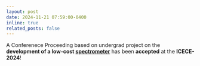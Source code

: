 ```yaml
---
layout: post
date: 2024-11-21 07:59:00-0400
inline: true
related_posts: false
---
```


A Conferenece Proceeding based on undergrad project on the **development of a low-cost [spectrometer][link]** has been **accepted** at the **ICECE-2024**!

[link]: https://arpansur101.github.io/research/